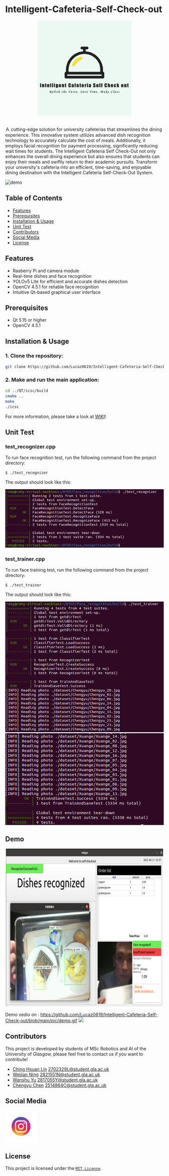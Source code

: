# Intelligent-Cafeteria-Self-Check-out  

<p align="center">
    <img src="https://github.com/Lucaz0619/Intelligent-Cafeteria-Self-Check-out/blob/main/Qt/icsc/pic/logo2.png" width="300" height="300"><br>
</p>    

<br>  
Ａ cutting-edge solution for university cafeterias that streamlines the dining experience. This innovative system utilizes advanced dish recognition technology to accurately calculate the cost of meals. Additionally, it employs facial recognition for payment processing, significantly reducing wait times for students. The Intelligent Cafeteria Self Check-Out not only enhances the overall dining experience but also ensures that students can enjoy their meals and swiftly return to their academic pursuits. Transform your university's cafeteria into an efficient, time-saving, and enjoyable dining destination with the Intelligent Cafeteria Self-Check-Out System.

![demo](pic/demo.gif) 

## Table of Contents
- [Features](#features)
- [Prerequisites](#prerequisites)
- [Installation & Usage](#installation--usage)
- [Unit Test](#unit-test)
- [Contributors](#contributors)
- [Social Media](#social-media)
- [License](#license)

## Features

- Rasberry Pi and camera module
- Real-time dishes and face recognition
- YOLOv5 Lite for efficient and accurate dishes detection
- OpenCV 4.5.1 for reliable face recognition
- Intuitive Qt-based graphical user interface

## Prerequisites
- Qt 5.15 or higher
- OpenCV 4.5.1

## Installation & Usage
### 1. Clone the repository:

```bash
git clone https://github.com/Lucaz0619/Intelligent-Cafeteria-Self-Check-out.git
```

### 2. Make and run the main application:

```bash
cd ../QT/icsc/build
cmake ..
make
./icsc
```

For more information, please take a look at [WIKI](https://github.com/Lucaz0619/Intelligent-Cafeteria-Self-Check-out/wiki)!

## Unit Test

### test_recognizer.cpp

To run face recognition test, run the following command from the project directory:
```
$ ./test_recognizer
```

The output should look like this:
<p align="center">
    <img src="https://github.com/Lucaz0619/Intelligent-Cafeteria-Self-Check-out/blob/main/Qt/icsc/pic/result%20for%20recognizer.png"><br>
</p>  

### test_trainer.cpp

To run face training test, run the following command from the project directory:
```
$ ./test_trainer
```

The output should look like this:
<p align="center">
    <img src="https://github.com/Lucaz0619/Intelligent-Cafeteria-Self-Check-out/blob/main/Qt/icsc/pic/result%20for%20trainer%2001.png"><br>
    <img src="https://github.com/Lucaz0619/Intelligent-Cafeteria-Self-Check-out/blob/main/Qt/icsc/pic/result%20for%20trainer%2002.png"><br>
</p>  

## Demo

<p align="center">
    <img src="https://github.com/Lucaz0619/Intelligent-Cafeteria-Self-Check-out/blob/main/Qt/img/WechatIMG351.png" width="500" height="500"><br>
</p>   

Demo vedio on : https://github.com/Lucaz0619/Intelligent-Cafeteria-Self-Check-out/blob/main/pic/demo.gif
![](https://github.com/Lucaz0619/Intelligent-Cafeteria-Self-Check-out/blob/main/pic/demo.gif)


## Contributors
This project is developed by students of MSc Robotics and AI of the University of Glasgow, please feel free to contact us if you want to contribute!

- [Ching Hsuan Lin](https://github.com/Lucaz0619) 2702329L@student.gla.ac.uk
- [Weijian Ning](https://github.com/Wikian233) 2821551N@student.gla.ac.uk
- [Wanshu Yu](https://github.com/romyfish) 2817055Y@student.gla.ac.uk
- [Chengyu Chen](https://github.com/RyangeChen) 2514864C@student.gla.ac.uk

## Social Media

[<img src="https://github.com/Lucaz0619/Intelligent-Cafeteria-Self-Check-out/blob/main/Qt/icsc/pic/vecteezy_instagram-mobile-app-logo-instagram-app-icon-ig-app-free_18757860.jpg" width="100" height="100">](https://www.instagram.com/intelligent_cafe/)

## License
This project is licensed under the [`MIT License`](https://github.com/Lucaz0619/Intelligent-Cafeteria-Self-Check-out/blob/main/LICENSE).


